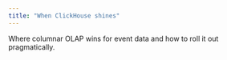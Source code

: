 ```yaml
---
title: "When ClickHouse shines"
---
```


Where columnar OLAP wins for event data and how to roll it out pragmatically.

